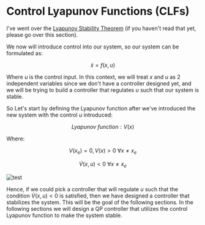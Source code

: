 # Control Lyapunov Functions (CLFs)

I've went over the [Lyapunov Stability Theorem](lyapunov_theory.md) (if you haven't read that yet, please go over this section).


We now will introduce control into our system, so our system can be formulated as:

$$
\dot{x} = f(x, u)
$$

Where $u$ is the control input.
In this context, we will treat $x$ and $u$ as 2 independent variables since we don't have a controller designed yet, and we will be trying to build a controller that regulates $u$ such that our system is stable.

So Let's start by defining the Lyapunov function after we've introduced the new system with the control $u$ introduced:

$$
Lyapunov\ function: V(x)
$$

Where:

$$
V(x_e) = 0, V(x) > 0\ \forall x \neq x_e
$$

$$
\dot{V}(x, u) < 0\ \forall x \neq x_e
$$

![test](../diagrams/exported/control_lyapunov_function.png)

Hence, if we could pick a controller that will regulate $u$ such that the condition $\dot{V}(x, u) < 0$ is satisfied, then we have designed a controller that stabilizes the system. This will be the goal of the following sections. In the following sections we will design a QP controller that utilizes the control Lyapunov function to make the system stable.
